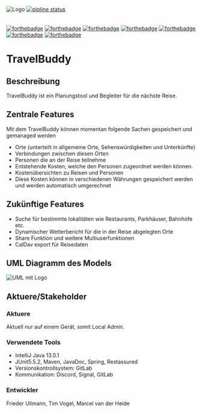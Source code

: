 
![Logo](https://gitl4b.dutches.de/fhe/java1-2/travelbuddy/-/raw/09602b1c1e2d512495568601810f0f4b3cfaa390/Logo/Travelbuddy_Logo_ohne_Schrift.png )
[![pipline status](https://gitl4b.dutches.de/fhe/java1-2/travelbuddy/badges/master/pipeline.svg)](https://gitl4b.dutches.de/fhe/java1-2/travelbuddy/commits/master) <br><br>  
[![forthebadge](https://forthebadge.com/images/badges/fuck-it-ship-it.svg)](https://forthebadge.com) [![forthebadge](https://forthebadge.com/images/badges/as-seen-on-tv.svg)](https://forthebadge.com) [![forthebadge](https://forthebadge.com/images/badges/winter-is-coming.svg)](https://forthebadge.com) [![forthebadge](https://forthebadge.com/images/badges/designed-in-ms-paint.svg)](https://forthebadge.com) [![forthebadge](https://forthebadge.com/images/badges/contains-cat-gifs.svg)](https://forthebadge.com) [![forthebadge](https://forthebadge.com/images/badges/uses-badges.svg)](https://forthebadge.com) [![forthebadge](https://forthebadge.com/images/badges/compatibility-betamax.svg)](https://forthebadge.com)  
  

  
# TravelBuddy   
  
## Beschreibung  

TravelBuddy ist ein Planungstool und Begleiter für die nächste Reise.    

## Zentrale Features

Mit dem TravelBuddy können momentan folgende Sachen gespeichert und gemanaged werden <br>  
* Orte (unterteilt in allgemeine Orte, Sehenswürdigkeiten und Unterkünfte)
* Verbindungen zwischen diesen Orten
* Personen die an der Reise teilnehme
* Entstehende Kosten, welche den Personen zugeordnet werden können. 
* Kostenübersichten zu Reisen und Personen
* Diese Kosten können in verschiedenen Währungen gespeichert werden und werden automatisch umgerechnet
  
## Zukünftige Features
  
* Suche für bestimmte lokalitäten wie Restaurants, Parkhäuser, Bahnhöfe etc.  
* Dynamischer Wetterbericht für die in der Reise abgelegten Orte
* Share Funktion und weitere Multiuserfunktionen
* CalDav export für Reisedaten
  
  
## UML Diagramm des Models
![UML mit Logo](https://gitl4b.dutches.de/fhe/java1-2/travelbuddy/-/raw/rest/documents/UML_Java_final%20mit%20Logo.png)
## Aktuere/Stakeholder  
  
### Aktuere  
Aktuell nur auf einem Gerät, somit Local Admin.  
  
### Verwendete Tools  
- IntelliJ Java 13.0.1  
- JUnit5.5.2, Maven, JavaDoc, Spring, Restassured
- Versionskontrollsystem: GitLab  
- Kommunikation: Discord, Signal, GitLab

### Entwickler
Frieder Ullmann, Tim Vogel, Marcel van der Heide  
